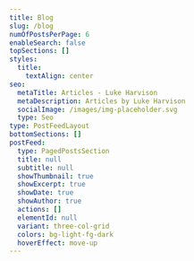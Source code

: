 ```yaml
---
title: Blog
slug: /blog
numOfPostsPerPage: 6
enableSearch: false
topSections: []
styles:
  title:
    textAlign: center
seo:
  metaTitle: Articles - Luke Harvison
  metaDescription: Articles by Luke Harvison
  socialImage: /images/img-placeholder.svg
  type: Seo
type: PostFeedLayout
bottomSections: []
postFeed:
  type: PagedPostsSection
  title: null
  subtitle: null
  showThumbnail: true
  showExcerpt: true
  showDate: true
  showAuthor: true
  actions: []
  elementId: null
  variant: three-col-grid
  colors: bg-light-fg-dark
  hoverEffect: move-up
---
```

